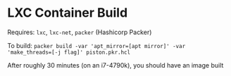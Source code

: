 # LXC Container Build

Requires: `lxc`, `lxc-net`, `packer` (Hashicorp Packer)

To build: `packer build -var 'apt_mirror=[apt mirror]' -var 'make_threads=[-j flag]' piston.pkr.hcl`

After roughly 30 minutes (on an i7-4790k), you should have an image built